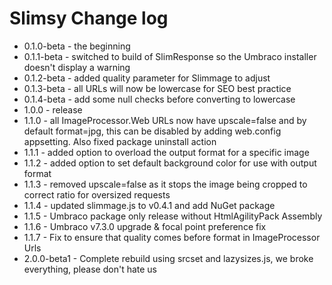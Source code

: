 Slimsy Change log
============
- 0.1.0-beta - the beginning
- 0.1.1-beta - switched to build of SlimResponse so the Umbraco installer doesn't display a warning
- 0.1.2-beta - added quality parameter for Slimmage to adjust
- 0.1.3-beta - all URLs will now be lowercase for SEO best practice
- 0.1.4-beta - add some null checks before converting to lowercase
- 1.0.0 - release
- 1.1.0 - all ImageProcessor.Web URLs now have upscale=false and by default format=jpg, this can be disabled by adding web.config appsetting. Also fixed package uninstall action 
- 1.1.1 - added option to overload the output format for a specific image
- 1.1.2 - added option to set default background color for use with output format
- 1.1.3 - removed upscale=false as it stops the image being cropped to correct ratio for oversized requests
- 1.1.4 - updated slimmage.js to v0.4.1 and add NuGet package
- 1.1.5 - Umbraco package only release without HtmlAgilityPack Assembly
- 1.1.6 - Umbraco v7.3.0 upgrade & focal point preference fix
- 1.1.7 - Fix to ensure that quality comes before format in ImageProcessor Urls
- 2.0.0-beta1 - Complete rebuild using srcset and lazysizes.js, we broke everything, please don't hate us